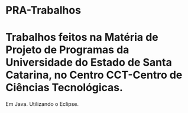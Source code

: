 # PRA-Trabalhos
# Trabalhos feitos na Matéria de Projeto de Programas da Universidade do Estado de Santa Catarina, no Centro CCT-Centro de Ciências Tecnológicas.
Em Java.
Utilizando o Eclipse.
